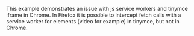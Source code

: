 This example demonstrates an issue with js service workers and tinymce iframe in Chrome.
In Firefox it is possible to intercept fetch calls with a service worker for elements (video for example) in tinymce, but not in Chrome.
